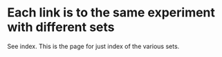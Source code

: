 # Each link is to the same experiment with different sets

See index. This is the page for just index of the various sets.
